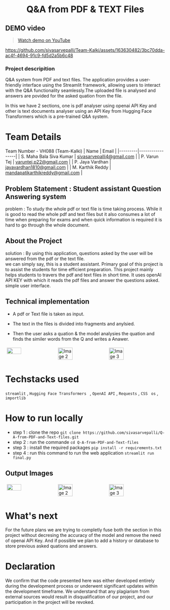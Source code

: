 <h1 align="center">
  Q&A from PDF & TEXT Files
</h1>


## DEMO video

> [Watch demo on YouTube](https://youtu.be/EWtS1LKR-PM?si=5AQiaNslPMZLg2Yo)
 
https://github.com/sivasarvepalli/Team-Kalki/assets/163630482/3bc70dda-ac4f-4694-91c9-fd5d2a5b6c48

### Project descripition
Q&A system from PDF and text files. The application provides a user-friendly interface using the Streamlit framework, allowing users to interact with the Q&A functionality seamlessly.The uploaded file is analysed and answers are povided for the asked quation from the file. 

In this we have 2 sections, one is pdf analyser using openai API Key and other is text documents analyser using an API Key from Hugging Face Transformers which is a pre-trained Q&A system.


# Team Details 
Team Number - VH088 (Team-Kalki)
| Name    | Email           |
|---------|-----------------|
| S. Maha Bala Siva Kumar | sivasarvepalli4@gmail.com |
| P. Varun Tej | varuntej.p22@gmail.com |
| P. Jaya Vardhan | jayavardhan1810@gmail.com |
| M. Karthik Reddy | mandapatikarthikreddy@gmail.com |

## Problem Statement : Student assistant Question Answering system 
problem  : To study the whole pdf or text file is time taking process. While it is good to read the whole pdf and text files but it also consumes a lot of time when preparing for exams and when quick 
information is required it is hard to go through the whole document.

## About the Project

solution : By using this application, questions asked by the user will be answered from the pdf or the text file.  
we can simply say, this is a student assistant.
Primary goal of this project is to assist the students for time efficient preparation.
This project mainly helps students to travers the pdf and text files in short time.
It uses openAI API KEY with which it reads the pdf files and answer the questions asked.
simple user interface.

## Technical implementation
- A pdf or Text file is taken as input.

- The text in the files is divided into fragments and anylsied.
  
- Then the user asks a quation & the model analysies the quation and finds the similer words from the Q and writes a Anawer.

<div style="display: flex; flex-wrap: wrap;">
   <img src="https://github.com/sivasarvepalli/Team-Kalki/assets/131340671/981b0387-d671-4a88-bc51-7749a7fe3e56" style="width: 30%; margin: 5px;">
    <img src="https://github.com/sivasarvepalli/Team-Kalki/assets/131340671/98def8d9-12eb-4d55-9dfa-7794922b1ae5" alt="Image 2" style="width: 30%; margin: 5px;">
    <img src="https://github.com/sivasarvepalli/Team-Kalki/assets/131340671/1fad1468-9f0c-4475-b476-73ce3269d349" alt="Image 3" style="width: 30%; margin: 5px;">
    
</div>


# Techstacks used

`streamlit` , `Hugging Face Transformers ` , `OpenAI API` , `Requests` , `CSS `
`os` , `importlib  `

# How to run locally
- step 1 : clone the repo
   `git clone https://github.com/sivasarvepalli/Q-A-from-PDF-and-Text-files.git`
- step 2 : run the commande 
  `cd Q-A-from-PDF-and-Text-files`
- step 3 : install the required packages
   `pip install -r requirements.txt`   
- step 4 : run this command to run the web application
   `streamlit run final.py`

## Output Images
<div style="display: flex; flex-wrap: wrap;">
   <img src="https://github.com/sivasarvepalli/Team-Kalki/assets/131340671/0a2cd942-6fed-45e9-8906-2678022d1349" style="width: 30%; margin: 5px;">
    <img src="https://github.com/sivasarvepalli/Team-Kalki/assets/131340671/8faa4a3e-ba93-41ee-a685-b618b05c098c" alt="Image 2" style="width: 30%; margin: 5px;">
      <img src="https://github.com/sivasarvepalli/Q-A-from-PDF-and-Text-files/assets/131340671/237c9623-a243-4f59-b063-9426cdd17ea3" alt="Image 3" style="width: 30%; margin: 5px;">
</div>



# What's next
For the future plans we are trying to completly fuse both the section in this project without decresing the accuracy of the model and remove the need of openai API Key.
And if possible we plan to add a history or database to store previous asked quations and answers.

# Declaration
We confirm that the code presented here was either developed entirely during the development process or underwent significant updates within the development timeframe. We understand that any plagiarism from external sources would result in disqualification of our project, and our participation in the project will be revoked.
